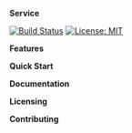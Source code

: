 **Service**

[![Build Status](https://dev.azure.com/vidyashree0587/TestProject/_apis/build/status/vkukke.TestProject)](https://dev.azure.com/vidyashree0587/TestProject/_build/latest?definitionId=2) [![License: MIT](https://img.shields.io/badge/License-MIT-yellow.svg)](https://opensource.org/licenses/MIT)

**Features**

**Quick Start**

**Documentation**

**Licensing**

**Contributing**
